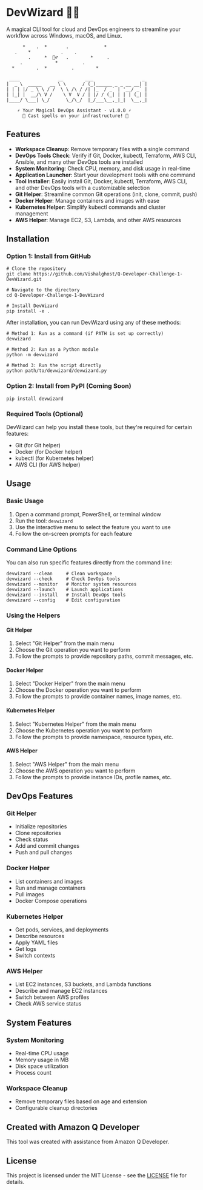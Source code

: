 # DevWizard 🧙‍♂️

A magical CLI tool for cloud and DevOps engineers to streamline your workflow across Windows, macOS, and Linux.

```
      *    .  *       .             *
   .    *           .    .            
        .     *  🧙‍♂️   .        *     .
     .            *         .           
  *        .  *         .        *      

 ____              __        ___                  _ 
|  _ \  _____   __ \ \      / (_)______ _ _ __ __| | 
| | | |/ _ \ \ / /  \ \ /\ / /| |_  / _` | '__/ _` | 
| |_| |  __/\ V /    \ V  V / | |/ / (_| | | | (_| |
|____/ \___| \_/      \_/\_/  |_/___\__,_|_|  \__,_|

    ⚡ Your Magical DevOps Assistant - v1.0.0 ⚡
      🔮 Cast spells on your infrastructure! 🔮
```

## Features

- **Workspace Cleanup**: Remove temporary files with a single command
- **DevOps Tools Check**: Verify if Git, Docker, kubectl, Terraform, AWS CLI, Ansible, and many other DevOps tools are installed
- **System Monitoring**: Check CPU, memory, and disk usage in real-time
- **Application Launcher**: Start your development tools with one command
- **Tool Installer**: Easily install Git, Docker, kubectl, Terraform, AWS CLI, and other DevOps tools with a customizable selection
- **Git Helper**: Streamline common Git operations (init, clone, commit, push)
- **Docker Helper**: Manage containers and images with ease
- **Kubernetes Helper**: Simplify kubectl commands and cluster management
- **AWS Helper**: Manage EC2, S3, Lambda, and other AWS resources

## Installation

### Option 1: Install from GitHub

```
# Clone the repository
git clone https://github.com/Vishalghost/Q-Developer-Challenge-1-DevWizard.git

# Navigate to the directory
cd Q-Developer-Challenge-1-DevWizard

# Install DevWizard
pip install -e .
```

After installation, you can run DevWizard using any of these methods:

```
# Method 1: Run as a command (if PATH is set up correctly)
devwizard

# Method 2: Run as a Python module
python -m devwizard

# Method 3: Run the script directly
python path/to/devwizard/devwizard.py
```

### Option 2: Install from PyPI (Coming Soon)

```
pip install devwizard
```

### Required Tools (Optional)

DevWizard can help you install these tools, but they're required for certain features:
- Git (for Git helper)
- Docker (for Docker helper)
- kubectl (for Kubernetes helper)
- AWS CLI (for AWS helper)

## Usage

### Basic Usage

1. Open a command prompt, PowerShell, or terminal window
2. Run the tool: `devwizard`
3. Use the interactive menu to select the feature you want to use
4. Follow the on-screen prompts for each feature

### Command Line Options

You can also run specific features directly from the command line:

```
devwizard --clean     # Clean workspace
devwizard --check     # Check DevOps tools
devwizard --monitor   # Monitor system resources
devwizard --launch    # Launch applications
devwizard --install   # Install DevOps tools
devwizard --config    # Edit configuration
```

### Using the Helpers

#### Git Helper
1. Select "Git Helper" from the main menu
2. Choose the Git operation you want to perform
3. Follow the prompts to provide repository paths, commit messages, etc.

#### Docker Helper
1. Select "Docker Helper" from the main menu
2. Choose the Docker operation you want to perform
3. Follow the prompts to provide container names, image names, etc.

#### Kubernetes Helper
1. Select "Kubernetes Helper" from the main menu
2. Choose the Kubernetes operation you want to perform
3. Follow the prompts to provide namespace, resource types, etc.

#### AWS Helper
1. Select "AWS Helper" from the main menu
2. Choose the AWS operation you want to perform
3. Follow the prompts to provide instance IDs, profile names, etc.

## DevOps Features

### Git Helper
- Initialize repositories
- Clone repositories
- Check status
- Add and commit changes
- Push and pull changes

### Docker Helper
- List containers and images
- Run and manage containers
- Pull images
- Docker Compose operations

### Kubernetes Helper
- Get pods, services, and deployments
- Describe resources
- Apply YAML files
- Get logs
- Switch contexts

### AWS Helper
- List EC2 instances, S3 buckets, and Lambda functions
- Describe and manage EC2 instances
- Switch between AWS profiles
- Check AWS service status

## System Features

### System Monitoring
- Real-time CPU usage
- Memory usage in MB
- Disk space utilization
- Process count

### Workspace Cleanup
- Remove temporary files based on age and extension
- Configurable cleanup directories

## Created with Amazon Q Developer

This tool was created with assistance from Amazon Q Developer.

## License

This project is licensed under the MIT License - see the [LICENSE](LICENSE) file for details.